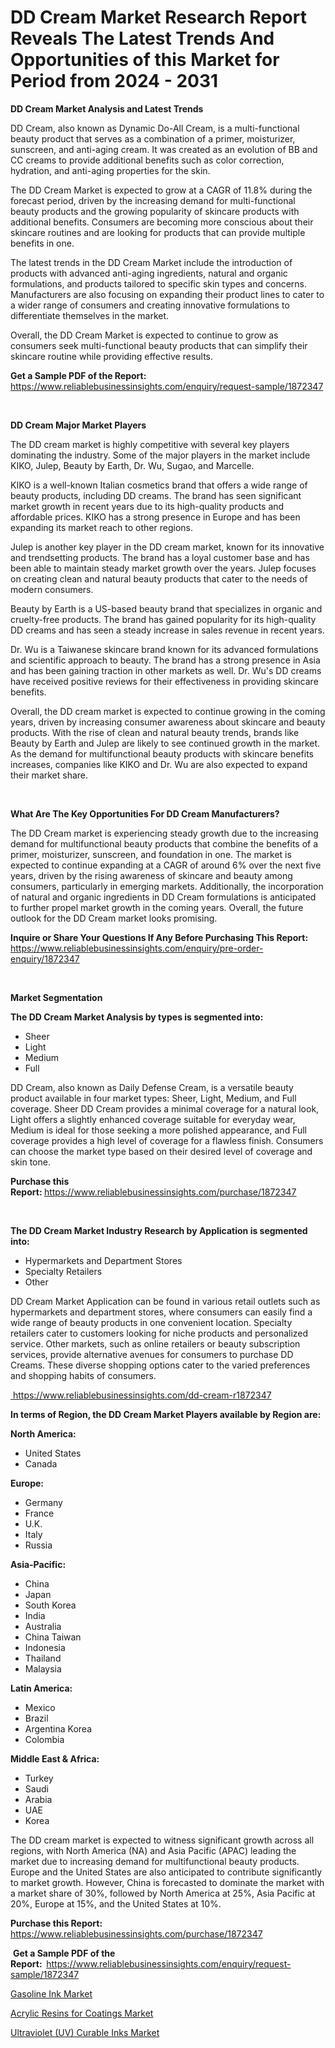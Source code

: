 <p><h1>DD Cream Market Research Report Reveals The Latest Trends And Opportunities of this Market for Period from 2024 - 2031</h1></p><p><strong>DD Cream Market Analysis and Latest Trends</strong></p>
<p><p>DD Cream, also known as Dynamic Do-All Cream, is a multi-functional beauty product that serves as a combination of a primer, moisturizer, sunscreen, and anti-aging cream. It was created as an evolution of BB and CC creams to provide additional benefits such as color correction, hydration, and anti-aging properties for the skin.</p><p>The DD Cream Market is expected to grow at a CAGR of 11.8% during the forecast period, driven by the increasing demand for multi-functional beauty products and the growing popularity of skincare products with additional benefits. Consumers are becoming more conscious about their skincare routines and are looking for products that can provide multiple benefits in one.</p><p>The latest trends in the DD Cream Market include the introduction of products with advanced anti-aging ingredients, natural and organic formulations, and products tailored to specific skin types and concerns. Manufacturers are also focusing on expanding their product lines to cater to a wider range of consumers and creating innovative formulations to differentiate themselves in the market.</p><p>Overall, the DD Cream Market is expected to continue to grow as consumers seek multi-functional beauty products that can simplify their skincare routine while providing effective results.</p></p>
<p><strong>Get a Sample PDF of the Report:&nbsp;</strong> <a href="https://www.reliablebusinessinsights.com/enquiry/request-sample/1872347">https://www.reliablebusinessinsights.com/enquiry/request-sample/1872347</a></p>
<p>&nbsp;</p>
<p><strong>DD Cream Major Market Players</strong></p>
<p><p>The DD cream market is highly competitive with several key players dominating the industry. Some of the major players in the market include KIKO, Julep, Beauty by Earth, Dr. Wu, Sugao, and Marcelle.</p><p>KIKO is a well-known Italian cosmetics brand that offers a wide range of beauty products, including DD creams. The brand has seen significant market growth in recent years due to its high-quality products and affordable prices. KIKO has a strong presence in Europe and has been expanding its market reach to other regions.</p><p>Julep is another key player in the DD cream market, known for its innovative and trendsetting products. The brand has a loyal customer base and has been able to maintain steady market growth over the years. Julep focuses on creating clean and natural beauty products that cater to the needs of modern consumers.</p><p>Beauty by Earth is a US-based beauty brand that specializes in organic and cruelty-free products. The brand has gained popularity for its high-quality DD creams and has seen a steady increase in sales revenue in recent years.</p><p>Dr. Wu is a Taiwanese skincare brand known for its advanced formulations and scientific approach to beauty. The brand has a strong presence in Asia and has been gaining traction in other markets as well. Dr. Wu's DD creams have received positive reviews for their effectiveness in providing skincare benefits.</p><p>Overall, the DD cream market is expected to continue growing in the coming years, driven by increasing consumer awareness about skincare and beauty products. With the rise of clean and natural beauty trends, brands like Beauty by Earth and Julep are likely to see continued growth in the market. As the demand for multifunctional beauty products with skincare benefits increases, companies like KIKO and Dr. Wu are also expected to expand their market share.</p></p>
<p>&nbsp;</p>
<p><strong>What Are The Key Opportunities For DD Cream Manufacturers?</strong></p>
<p><p>The DD Cream market is experiencing steady growth due to the increasing demand for multifunctional beauty products that combine the benefits of a primer, moisturizer, sunscreen, and foundation in one. The market is expected to continue expanding at a CAGR of around 6% over the next five years, driven by the rising awareness of skincare and beauty among consumers, particularly in emerging markets. Additionally, the incorporation of natural and organic ingredients in DD Cream formulations is anticipated to further propel market growth in the coming years. Overall, the future outlook for the DD Cream market looks promising.</p></p>
<p><strong>Inquire or Share Your Questions If Any Before Purchasing This Report:</strong> <a href="https://www.reliablebusinessinsights.com/enquiry/pre-order-enquiry/1872347">https://www.reliablebusinessinsights.com/enquiry/pre-order-enquiry/1872347</a></p>
<p>&nbsp;</p>
<p><strong>Market Segmentation</strong></p>
<p><strong>The DD Cream Market Analysis by types is segmented into:</strong></p>
<p><ul><li>Sheer</li><li>Light</li><li>Medium</li><li>Full</li></ul></p>
<p><p>DD Cream, also known as Daily Defense Cream, is a versatile beauty product available in four market types: Sheer, Light, Medium, and Full coverage. Sheer DD Cream provides a minimal coverage for a natural look, Light offers a slightly enhanced coverage suitable for everyday wear, Medium is ideal for those seeking a more polished appearance, and Full coverage provides a high level of coverage for a flawless finish. Consumers can choose the market type based on their desired level of coverage and skin tone.</p></p>
<p><strong>Purchase this Report:&nbsp;</strong><a href="https://www.reliablebusinessinsights.com/purchase/1872347">https://www.reliablebusinessinsights.com/purchase/1872347</a></p>
<p>&nbsp;</p>
<p><strong>The DD Cream Market Industry Research by Application is segmented into:</strong></p>
<p><ul><li>Hypermarkets and Department Stores</li><li>Specialty Retailers</li><li>Other</li></ul></p>
<p><p>DD Cream Market Application can be found in various retail outlets such as hypermarkets and department stores, where consumers can easily find a wide range of beauty products in one convenient location. Specialty retailers cater to customers looking for niche products and personalized service. Other markets, such as online retailers or beauty subscription services, provide alternative avenues for consumers to purchase DD Creams. These diverse shopping options cater to the varied preferences and shopping habits of consumers.</p></p>
<p><a href="https://www.reliablebusinessinsights.com/dd-cream-r1872347">&nbsp;https://www.reliablebusinessinsights.com/dd-cream-r1872347</a></p>
<p><strong>In terms of Region, the DD Cream Market Players available by Region are:</strong></p>
<p>
    <p> <strong> North America: </strong>
        <ul>
            <li>United States</li>
            <li>Canada</li>
        </ul>
        </p> 
    <p> <strong> Europe: </strong>
        <ul>
            <li>Germany</li>
            <li>France</li>
            <li>U.K.</li>
            <li>Italy</li>
            <li>Russia</li>
        </ul>
        </p> 
    <p> <strong> Asia-Pacific: </strong>
        <ul>
            <li>China</li>
            <li>Japan</li>
            <li>South Korea</li>
            <li>India</li>
            <li>Australia</li>
            <li>China Taiwan</li>
            <li>Indonesia</li>
            <li>Thailand</li>
            <li>Malaysia</li>
        </ul>
        </p> 
    <p> <strong> Latin America: </strong>
        <ul>
            <li>Mexico</li>
            <li>Brazil</li>
            <li>Argentina Korea</li>
            <li>Colombia</li>
        </ul>
        </p> 
    <p> <strong> Middle East & Africa: </strong>
        <ul>
            <li>Turkey</li>
            <li>Saudi</li>
            <li>Arabia</li>
            <li>UAE</li>
            <li>Korea</li>
        </ul>
    </p>
    </p>
<p><p>The DD cream market is expected to witness significant growth across all regions, with North America (NA) and Asia Pacific (APAC) leading the market due to increasing demand for multifunctional beauty products. Europe and the United States are also anticipated to contribute significantly to market growth. However, China is forecasted to dominate the market with a market share of 30%, followed by North America at 25%, Asia Pacific at 20%, Europe at 15%, and the United States at 10%.</p></p>
<p><strong>Purchase this Report: </strong><a href="https://www.reliablebusinessinsights.com/purchase/1872347">https://www.reliablebusinessinsights.com/purchase/1872347</a></p>
<p>&nbsp;<strong>Get a Sample PDF of the Report:&nbsp;&nbsp;</strong><a href="https://www.reliablebusinessinsights.com/enquiry/request-sample/1872347">https://www.reliablebusinessinsights.com/enquiry/request-sample/1872347</a></p>
<p><strong></strong></p>
<p><p><a href="https://github.com/JordyBecker/Market-Research-Report-List-1/blob/main/gasoline-ink-market.md">Gasoline Ink Market</a></p><p><a href="https://github.com/jadenRaynor/Market-Research-Report-List-1/blob/main/acrylic-resins-for-coatings-market.md">Acrylic Resins for Coatings Market</a></p><p><a href="https://github.com/sydneyHley85/Market-Research-Report-List-1/blob/main/ultraviolet-uv-curable-inks-market.md">Ultraviolet (UV) Curable Inks Market</a></p></p>